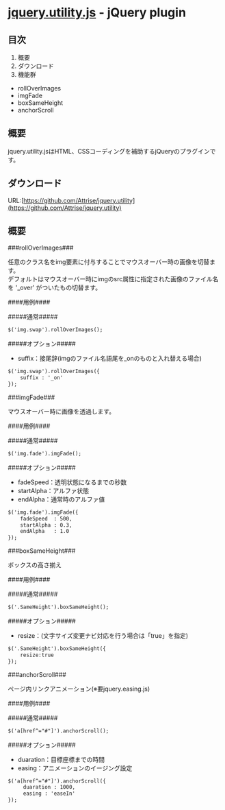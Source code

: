 [jquery.utility.js](https://github.com/Attrise/jquery.utility) - jQuery plugin 
==================================================

目次
--------------------------------------

1. 概要
2. ダウンロード
3. 機能群
  * rollOverImages
  * imgFade
  * boxSameHeight
  * anchorScroll  

概要
--------------------------------------
jquery.utility.jsはHTML、CSSコーディングを補助するjQueryのプラグインです。

ダウンロード
--------------------------------------
URL:[https://github.com/Attrise/jquery.utility](https://github.com/Attrise/jquery.utility)

概要
--------------------------------------

###rollOverImages###

任意のクラス名をimg要素に付与することでマウスオーバー時の画像を切替ます。  
デフォルトはマウスオーバー時にimgのsrc属性に指定された画像のファイル名を '_over' がついたもの切替ます。

####用例####

#####通常#####

```html
$('img.swap').rollOverImages();
```

#####オプション#####

* suffix：接尾辞(imgのファイル名語尾を_onのものと入れ替える場合)

```html
$('img.swap').rollOverImages({
    suffix : '_on'
});
```

###imgFade###

マウスオーバー時に画像を透過します。

####用例####

#####通常#####

```html
$('img.fade').imgFade();
```

#####オプション#####

* fadeSpeed：透明状態になるまでの秒数
* startAlpha：アルファ状態
* endAlpha：通常時のアルファ値

```html
$('img.fade').imgFade({
    fadeSpeed  : 500,
    startAlpha : 0.3,
    endAlpha   : 1.0
});
```

###boxSameHeight###

ボックスの高さ揃え

####用例####

#####通常#####

```html
$('.SameHeight').boxSameHeight();
```


#####オプション#####

* resize：(文字サイズ変更ナビ対応を行う場合は「true」を指定)

```html
$('.SameHeight').boxSameHeight({
    resize:true
});
```

###anchorScroll###

ページ内リンクアニメーション(※要jquery.easing.js)

####用例####

#####通常#####

```html
$('a[href^="#"]').anchorScroll();
```

#####オプション#####

* duaration：目標座標までの時間
* easing：アニメーションのイージング設定

```html
$('a[href^="#"]').anchorScroll({
     duaration : 1000,
     easing : 'easeIn'
});
```